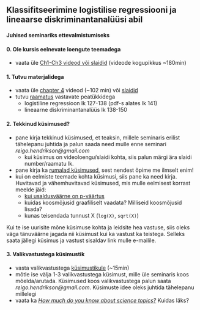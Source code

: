 ## Klassifitseerimine logistilise regressiooni ja lineaarse diskriminantanalüüsi abil
#### Juhised seminariks ettevalmistumiseks

#### 0. Ole kursis eelnevate loengute teemadega
  - vaata üle [Ch1-Ch3 videod või slaidid](http://www.r-bloggers.com/in-depth-introduction-to-machine-learning-in-15-hours-of-expert-videos/) (videode kogupikkus ~180min)

#### 1. Tutvu materjalidega
  - vaata üle [chapter 4](https://www.youtube.com/playlist?list=PL5-da3qGB5IC4vaDba5ClatUmFppXLAhE) videod (~102 min) või [slaidid](https://lagunita.stanford.edu/c4x/HumanitiesScience/StatLearning/asset/classification.pdf)
  - tutvu [raamatus](http://www-bcf.usc.edu/~gareth/ISL/ISLR%20Fourth%20Printing.pdf) vastavate peatükkidega
    - logistiline regressioon lk 127-138 (pdf-s alates lk 141)
    - lineaarne diskriminantanalüüs lk 138-150

#### 2. Tekkinud küsimused? 
  - pane kirja tekkinud küsimused, et teaksin, millele seminaris erilist tähelepanu juhtida ja palun saada need mulle enne seminari _reigo.hendrikson@gmail.com_
    - kui küsimus on videoloengu/slaidi kohta, siis palun märgi ära slaidi number/raamatu lk.
  - pane kirja ka [rumalad küsimused](https://en.wikipedia.org/wiki/No_such_thing_as_a_stupid_question), sest nendest õpime me ilmselt enim!
  - kui on eelmiste teemade kohta küsimusi, siis pane ka need kirja. Huvitavad ja vähemhuvitavad küsimused, mis mulle eelmisest korrast meelde jäid:
    - [kui usaldusväärne on p-väärtus](https://www.google.ee/search?client=ubuntu&channel=fs&q=should+we+trust+p-value&ie=utf-8&oe=utf-8&gfe_rd=cr&ei=dwD_VbfRDOeO8QeX4LD4AQ)
    - kuidas koosmõjusid graafiliselt vaadata? Milliseid koosmõjusid lisada? 
    - kunas teisendada tunnust X (``log(X)``, ``sqrt(X)``)

Kui te ise uurisite mõne küsimuse kohta ja leidsite hea vastuse, siis oleks väga tänuväärne jagada nii küsimust kui ka vastust ka teistega. Selleks saata jällegi küsimus ja vastust sisaldav link mulle e-mailile. 

#### 3. Valikvastustega küsimustik
  - vasta valikvastustega [küsimustikule](https://docs.google.com/forms/d/1OfgYr3C2UNIPHsE1T7_9ET3yWqNzHP5kH7qdiSrQl8A/viewform?usp=send_form) (~15min)
  - mõtle ise välja 1-3 valikvastustega küsimust, mille üle seminaris koos mõelda/arutada. Küsimused koos valikvastustega palun saata _reigo.hendrikson@gmail.com_. Küsimuste idee oleks juhtida tähelepanu millelegi
  - vaata ka [_How much do you know about science topics?_](http://www.pewresearch.org/quiz/science-knowledge/) Kuidas läks?
